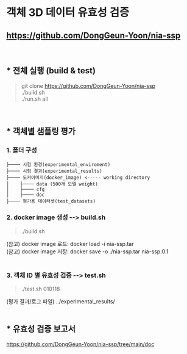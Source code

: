 # 객체 3D 데이터 유효성 검증
## https://github.com/DongGeun-Yoon/nia-ssp
<br>

## * 전체 실행 (build & test)
> git clone https://github.com/DongGeun-Yoon/nia-ssp <br>
> ./build.sh <br>
> ./run.sh all <br>
<br>

## * 객체별 샘플링 평가
### 1. 폴더 구성
````
├──── 시험 환경(experimental_enviroment)
├──── 시험 결과(experimental_results)
├──── 도커이미지(docker_image) <----- working directory
│    ├──── data (500개 모델 weight)
│    ├──── cfg
│    ├──── doc
├──── 평가용 데이터셋(test_datasets)
````

### 2. docker image 생성 --> build.sh
> ./build.sh <br>

(참고) docker image 로드: docker load -i nia-ssp.tar <br>
(참고) docker image 저장: docker save -o ./nia-ssp.tar nia-ssp:0.1 <br>
<br>


### 3. 객체 ID 별 유효성 검증 --> test.sh
> ./test.sh 010118 <br>

(평가 결과/로그 파일) ../experimental_results/ <br>
<br>

## * 유효성 검증 보고서
https://github.com/DongGeun-Yoon/nia-ssp/tree/main/doc
